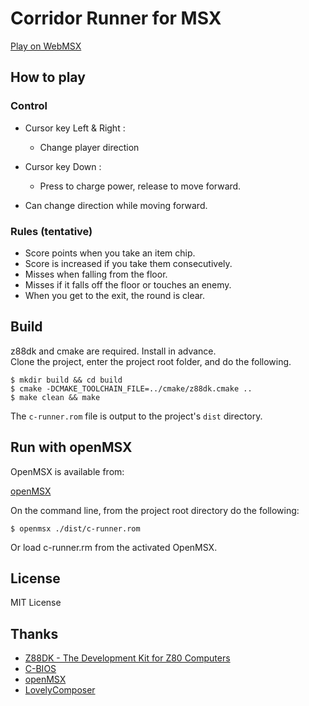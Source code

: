 # Corridor Runner for MSX

[Play on WebMSX](https://webmsx.org/?MACHINE=MSX1J&ROM=https://github.com/aburi6800/msx-CorridorRunner/raw/v0.3.0/dist/c-runner.rom&FAST_BOOT)

## How to play

### Control

- Cursor key Left & Right :
    - Change player direction
- Cursor key Down :
    - Press to charge power, release to move forward.

- Can change direction while moving forward.

### Rules (tentative)

- Score points when you take an item chip.
- Score is increased if you take them consecutively.
- Misses when falling from the floor.
- Misses if it falls off the floor or touches an enemy.
- When you get to the exit, the round is clear.

## Build

z88dk and cmake are required. Install in advance.  
Clone the project, enter the project root folder, and do the following.  

```
$ mkdir build && cd build
$ cmake -DCMAKE_TOOLCHAIN_FILE=../cmake/z88dk.cmake ..
$ make clean && make
```
The `c-runner.rom` file is output to the project's `dist` directory.  
  
  
## Run with openMSX

OpenMSX is available from:  

[openMSX](https://openmsx.org/)

On the command line, from the project root directory do the following:

```
$ openmsx ./dist/c-runner.rom
```
Or load c-runner.rm from the activated OpenMSX.

## License

MIT License

## Thanks

- [Z88DK - The Development Kit for Z80 Computers](https://github.com/z88dk/z88dk)
- [C-BIOS](http://cbios.sourceforge.net/)
- [openMSX](https://openmsx.org/)
- [LovelyComposer](https://github.com/doc1oo/LovelyComposerDocs)
